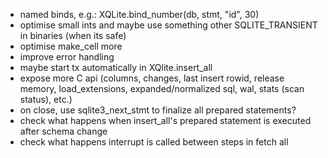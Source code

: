 - named binds, e.g.: XQLite.bind_number(db, stmt, "id", 30)
- optimise small ints and maybe use something other SQLITE_TRANSIENT in binaries (when its safe)
- optimise make_cell more
- improve error handling
- maybe start tx automatically in XQlite.insert_all
- expose more C api (columns, changes, last insert rowid, release memory, load_extensions, expanded/normalized sql, wal, stats (scan status), etc.)
- on close, use sqlite3_next_stmt to finalize all prepared statements?
- check what happens when insert_all's prepared statement is executed after schema change
- check what happens interrupt is called between steps in fetch all
